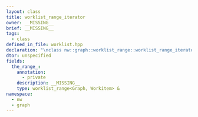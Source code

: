 ```yaml
---
layout: class
title: worklist_range_iterator
owner: __MISSING__
brief: __MISSING__
tags:
  - class
defined_in_file: worklist.hpp
declaration: "\nclass nw::graph::worklist_range::worklist_range_iterator;"
dtor: unspecified
fields:
  the_range_:
    annotation:
      - private
    description: __MISSING__
    type: worklist_range<Graph, Workitem> &
namespace:
  - nw
  - graph
---
```


```{index}  worklist_range_iterator
```

